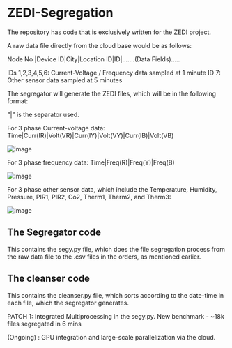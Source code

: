 # ZEDI-Segregation


The repository has code that is exclusively written for the ZEDI project. 

A raw data file directly from the cloud base would be as follows:

Node No |Device ID|City|Location ID|ID|.......(Data Fields).....

IDs 1,2,3,4,5,6: Current-Voltage / Frequency data sampled at 1 minute
ID 7: Other sensor data sampled at 5 minutes


The segregator will generate the ZEDI files, which will be in the following format:

"|" is the separator used.

For 3 phase Current-voltage data:
Time|Curr(IR)|Volt(VR)|Curr(IY)|Volt(VY)|Curr(IB)|Volt(VB)

![image](https://github.com/24Lights/ZEDI-Segregation/assets/134679427/bd2360fc-c3e2-428d-aba5-58f31f623329)


For 3 phase frequency data:
Time|Freq(R)|Freq(Y)|Freq(B)

![image](https://github.com/24Lights/ZEDI-Segregation/assets/134679427/a8f1c6fe-889b-4eb4-97f2-511f0cad396f)


For 3 phase other sensor data, which include the Temperature, Humidity, Pressure, PIR1, PIR2, Co2, Therm1, Therm2, and Therm3:

![image](https://github.com/24Lights/ZEDI-Segregation/assets/134679427/88d4e393-ca98-47e3-a623-d404c361234f)

## The Segregator code 

This contains the segy.py file, which does the file segregation process from the raw data file to the .csv files in the orders, as mentioned earlier.

## The cleanser code

This contains the cleanser.py file, which sorts according to the date-time in each file, which the segregator generates.

PATCH 1: Integrated Multiprocessing in the segy.py. 
New benchmark - ~18k files segregated in 6 mins

(Ongoing) : GPU integration and large-scale parallelization via the cloud.






